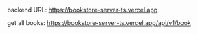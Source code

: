 backend URL: https://bookstore-server-ts.vercel.app

get all books:
https://bookstore-server-ts.vercel.app/api/v1/book